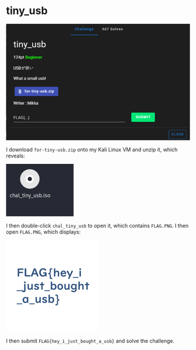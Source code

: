 # tiny_usb
![](../images/tiny-usb-part-1.png)

I download `for-tiny-usb.zip` onto my Kali Linux VM and unzip it, which reveals:

![](../images/tiny-usb-part-2.png)

I then double-click `chal_tiny_usb` to open it, which contains `FLAG.PNG`. I then open `FLAG.PNG`, which displays:

![](../images/tiny-usb-part-3.png)

I then submit `FLAG{hey_i_just_bought_a_usb}` and solve the challenge.
